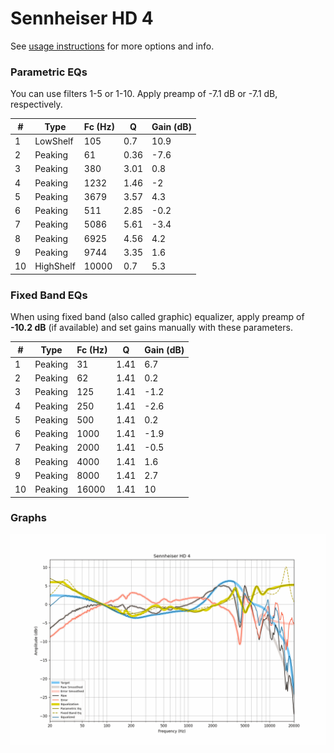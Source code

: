 # Sennheiser HD 4
See [usage instructions](https://github.com/jaakkopasanen/AutoEq#usage) for more options and info.

### Parametric EQs
You can use filters 1-5 or 1-10. Apply preamp of -7.1 dB or -7.1 dB, respectively.

|   # | Type      |   Fc (Hz) |    Q |   Gain (dB) |
|-----|-----------|-----------|------|-------------|
|   1 | LowShelf  |       105 | 0.7  |        10.9 |
|   2 | Peaking   |        61 | 0.36 |        -7.6 |
|   3 | Peaking   |       380 | 3.01 |         0.8 |
|   4 | Peaking   |      1232 | 1.46 |        -2   |
|   5 | Peaking   |      3679 | 3.57 |         4.3 |
|   6 | Peaking   |       511 | 2.85 |        -0.2 |
|   7 | Peaking   |      5086 | 5.61 |        -3.4 |
|   8 | Peaking   |      6925 | 4.56 |         4.2 |
|   9 | Peaking   |      9744 | 3.35 |         1.6 |
|  10 | HighShelf |     10000 | 0.7  |         5.3 |

### Fixed Band EQs
When using fixed band (also called graphic) equalizer, apply preamp of **-10.2 dB** (if available) and set gains manually with these parameters.

|   # | Type    |   Fc (Hz) |    Q |   Gain (dB) |
|-----|---------|-----------|------|-------------|
|   1 | Peaking |        31 | 1.41 |         6.7 |
|   2 | Peaking |        62 | 1.41 |         0.2 |
|   3 | Peaking |       125 | 1.41 |        -1.2 |
|   4 | Peaking |       250 | 1.41 |        -2.6 |
|   5 | Peaking |       500 | 1.41 |         0.2 |
|   6 | Peaking |      1000 | 1.41 |        -1.9 |
|   7 | Peaking |      2000 | 1.41 |        -0.5 |
|   8 | Peaking |      4000 | 1.41 |         1.6 |
|   9 | Peaking |      8000 | 1.41 |         2.7 |
|  10 | Peaking |     16000 | 1.41 |        10   |

### Graphs
![](./Sennheiser%20HD%204.png)
